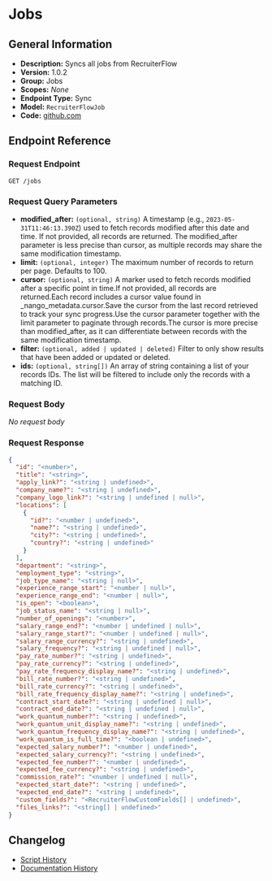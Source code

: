 <!-- BEGIN GENERATED CONTENT -->
# Jobs

## General Information

- **Description:** Syncs all jobs from RecruiterFlow
- **Version:** 1.0.2
- **Group:** Jobs
- **Scopes:** _None_
- **Endpoint Type:** Sync
- **Model:** `RecruiterFlowJob`
- **Code:** [github.com](https://github.com/NangoHQ/integration-templates/tree/main/integrations/recruiterflow/syncs/jobs.ts)


## Endpoint Reference

### Request Endpoint

`GET /jobs`

### Request Query Parameters

- **modified_after:** `(optional, string)` A timestamp (e.g., `2023-05-31T11:46:13.390Z`) used to fetch records modified after this date and time. If not provided, all records are returned. The modified_after parameter is less precise than cursor, as multiple records may share the same modification timestamp.
- **limit:** `(optional, integer)` The maximum number of records to return per page. Defaults to 100.
- **cursor:** `(optional, string)` A marker used to fetch records modified after a specific point in time.If not provided, all records are returned.Each record includes a cursor value found in _nango_metadata.cursor.Save the cursor from the last record retrieved to track your sync progress.Use the cursor parameter together with the limit parameter to paginate through records.The cursor is more precise than modified_after, as it can differentiate between records with the same modification timestamp.
- **filter:** `(optional, added | updated | deleted)` Filter to only show results that have been added or updated or deleted.
- **ids:** `(optional, string[])` An array of string containing a list of your records IDs. The list will be filtered to include only the records with a matching ID.

### Request Body

_No request body_

### Request Response

```json
{
  "id": "<number>",
  "title": "<string>",
  "apply_link?": "<string | undefined>",
  "company_name?": "<string | undefined>",
  "company_logo_link?": "<string | undefined | null>",
  "locations": [
    {
      "id?": "<number | undefined>",
      "name?": "<string | undefined>",
      "city?": "<string | undefined>",
      "country?": "<string | undefined>"
    }
  ],
  "department": "<string>",
  "employment_type": "<string>",
  "job_type_name": "<string | null>",
  "experience_range_start": "<number | null>",
  "experience_range_end": "<number | null>",
  "is_open": "<boolean>",
  "job_status_name": "<string | null>",
  "number_of_openings": "<number>",
  "salary_range_end?": "<number | undefined | null>",
  "salary_range_start?": "<number | undefined | null>",
  "salary_range_currency?": "<string | undefined>",
  "salary_frequency?": "<string | undefined | null>",
  "pay_rate_number?": "<string | undefined>",
  "pay_rate_currency?": "<string | undefined>",
  "pay_rate_frequency_display_name?": "<string | undefined>",
  "bill_rate_number?": "<string | undefined>",
  "bill_rate_currency?": "<string | undefined>",
  "bill_rate_frequency_display_name?": "<string | undefined>",
  "contract_start_date?": "<string | undefined | null>",
  "contract_end_date?": "<string | undefined | null>",
  "work_quantum_number?": "<string | undefined>",
  "work_quantum_unit_display_name?": "<string | undefined>",
  "work_quantum_frequency_display_name?": "<string | undefined>",
  "work_quantum_is_full_time?": "<boolean | undefined>",
  "expected_salary_number?": "<number | undefined>",
  "expected_salary_currency?": "<string | undefined>",
  "expected_fee_number?": "<number | undefined>",
  "expected_fee_currency?": "<string | undefined>",
  "commission_rate?": "<number | undefined | null>",
  "expected_start_date?": "<string | undefined>",
  "expected_end_date?": "<string | undefined>",
  "custom_fields?": "<RecruiterFlowCustomFields[] | undefined>",
  "files_links?": "<string[] | undefined>"
}
```

## Changelog

- [Script History](https://github.com/NangoHQ/integration-templates/commits/main/integrations/recruiterflow/syncs/jobs.ts)
- [Documentation History](https://github.com/NangoHQ/integration-templates/commits/main/integrations/recruiterflow/syncs/jobs.md)

<!-- END  GENERATED CONTENT -->

